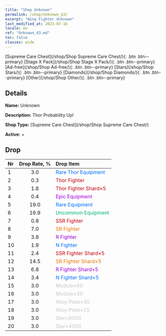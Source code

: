 ```yaml
---
title: "Shop Unknown"
permalink: /shop/Unknown_43/
excerpt: "Wing Fighter Unknown"
last_modified_at: 2023-07-16
locale: en
ref: "Unknown_43.md"
toc: false
classes: wide
---
```



  [Supreme Care Chest](/shop/Shop Supreme Care Chest/){: .btn .btn--primary}   [Stage X Pack](/shop/Shop Stage X Pack/){: .btn .btn--primary}   [Ad-free](/shop/Shop Ad-free/){: .btn .btn--primary}   [Stars](/shop/Shop Stars/){: .btn .btn--primary}   [Diamonds](/shop/Shop Diamonds/){: .btn .btn--primary}   [Other](/shop/Shop Other/){: .btn .btn--primary} 

## Details

 **Name:** Unknown 

 **Description:** Thor Probability Up!

 **Shop Type:** [Supreme Care Chest](/shop/Shop Supreme Care Chest/)

 **Active:** + 

## Drop

  |  Nr | Drop Rate, %  |    Drop Item     |
  |:----|:-------------:|:-----------------|
  | 1 | 3.0 | <span style="color: #006ffd">Rare Thor Equipment</span><br/><span style="color: #ffffff;"></span> | 
  | 2 | 0.3 | <span style="color: #c2000e">Thor Fighter</span><br/><span style="color: #ffffff;"></span> | 
  | 3 | 1.8 | <span style="color: #c2000e">Thor Fighter Shard×5</span><br/><span style="color: #ffffff;"></span> | 
  | 4 | 0.4 | <span style="color: #9f00d7">Epic Equipment</span><br/><span style="color: #ffffff;"></span> | 
  | 5 | 19.0 | <span style="color: #006ffd">Rare Equipment</span><br/><span style="color: #ffffff;"></span> | 
  | 6 | 16.9 | <span style="color: #00b36d">Uncommon Equipment</span><br/><span style="color: #ffffff;"></span> | 
  | 7 | 0.8 | <span style="color: #c2000e">SSR Fighter</span><br/><span style="color: #ffffff;"></span> | 
  | 8 | 7.0 | <span style="color: #ea7500">SR Fighter</span><br/><span style="color: #ffffff;"></span> | 
  | 9 | 3.8 | <span style="color: #9f00d7">R Fighter</span><br/><span style="color: #ffffff;"></span> | 
  | 10 | 1.9 | <span style="color: #006ffd">N Fighter</span><br/><span style="color: #ffffff;"></span> | 
  | 11 | 2.4 | <span style="color: #c2000e">SSR Fighter Shard×5</span><br/><span style="color: #ffffff;"></span> | 
  | 12 | 14.5 | <span style="color: #ea7500">SR Fighter Shard×5</span><br/><span style="color: #ffffff;"></span> | 
  | 13 | 6.8 | <span style="color: #9f00d7">R Fighter Shard×5</span><br/><span style="color: #ffffff;"></span> | 
  | 14 | 3.4 | <span style="color: #006ffd">N Fighter Shard×5</span><br/><span style="color: #ffffff;"></span> | 
  | 15 | 3.0 | <span style="color: #c7c7c7">Module×60</span><br/><span style="color: #ffffff;"></span> | 
  | 16 | 3.0 | <span style="color: #c7c7c7">Module×30</span><br/><span style="color: #ffffff;"></span> | 
  | 17 | 3.0 | <span style="color: #c7c7c7">Alloy Plate×30</span><br/><span style="color: #ffffff;"></span> | 
  | 18 | 3.0 | <span style="color: #c7c7c7">Alloy Plate×15</span><br/><span style="color: #ffffff;"></span> | 
  | 19 | 3.0 | <span style="color: #c7c7c7">Star×8000</span><br/><span style="color: #ffffff;"></span> | 
  | 20 | 3.0 | <span style="color: #c7c7c7">Star×4000</span><br/><span style="color: #ffffff;"></span> | 

